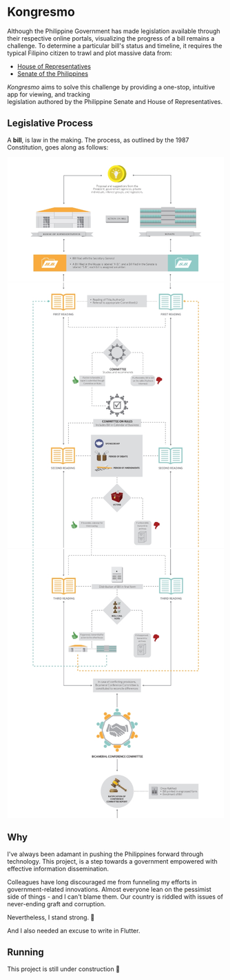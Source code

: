 # Kongresmo

Although the Philippine Government has made legislation available through their respective online portals, 
visualizing the progress of a bill remains a challenge. To determine a particular bill's status and timeline, 
it requires the typical Filipino citizen to trawl and plot massive data from:

* [House of Representatives](congress.gov.ph/legisdocs/?v=bills)
* [Senate of the Philippines](https://www.senate.gov.ph/lis/leg_sys.aspx)

*Kongresmo* aims to solve this challenge by providing a one-stop, intuitive app for viewing, and tracking  
legislation authored by the Philippine Senate and House of Representatives.


## Legislative Process

A **bill**, is law in the making. The process, as outlined by the 1987 Constitution, goes along as follows:

![](./docs/bill-part1.jpg)
![](./docs/bill-part2.jpg)
![](./docs/bill-part3.jpg)

## Why

I've always been adamant in pushing the Philippines forward through technology. This project, is a step 
towards a government empowered with effective information dissemination. 

Colleagues have long discouraged me from funneling my efforts in government-related innovations. Almost 
everyone lean on the pessimist side of things - and I can't blame them. Our country is riddled with issues 
of never-ending graft and corruption.

Nevertheless, I stand strong. 🤞

And I also needed an excuse to write in Flutter.

## Running

This project is still under construction 🚧
